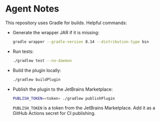 # Agent Notes

This repository uses Gradle for builds. Helpful commands:

- Generate the wrapper JAR if it is missing:
  ```bash
  gradle wrapper --gradle-version 8.14 --distribution-type bin
  ```
- Run tests:
  ```bash
  ./gradlew test --no-daemon
  ```
- Build the plugin locally:
  ```bash
  ./gradlew buildPlugin
  ```
- Publish the plugin to the JetBrains Marketplace:
  ```bash
  PUBLISH_TOKEN=<token> ./gradlew publishPlugin
  ```
  `PUBLISH_TOKEN` is a token from the JetBrains Marketplace. Add it as a GitHub
  Actions secret for CI publishing.

